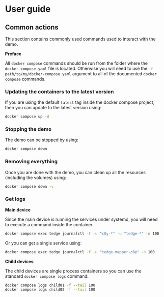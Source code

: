 # User guide

## Common actions

This section contains commonly used commands used to interact with the demo.

**Preface**

All `docker compose` commands should be run from the folder where the `docker-compose.yaml` file is located. Otherwise you will need to use the `-f path/to/my/docker-compose.yaml` argument to all of the documented `docker compose` commands.

### Updating the containers to the latest version

If you are using the default `latest` tag inside the docker compose project, then you can update to the latest version using:

```sh
docker compose up -d
```

### Stopping the demo

The demo can be stopped by using:

```sh
docker compose down
```

### Removing everything

Once you are done with the demo, you can clean up all the resources (including the volumes) using:

```sh
docker compose down -v
```

### Get logs

**Main device**

Since the main device is running the services under systemd, you will need to execute a command inside the container.

```sh
docker compose exec tedge journalctl -f -u "c8y-*" -u "tedge-*" -n 100
```

Or you can get a single service using:

```sh
docker compose exec tedge journalctl -f -u "tedge-mapper-c8y" -n 100
```

**Child devices**

The child devices are single process containers so you can use the standard `docker compose logs` command.

```sh
docker compose logs child01 -f --tail 100
docker compose logs child02 -f --tail 100
```
